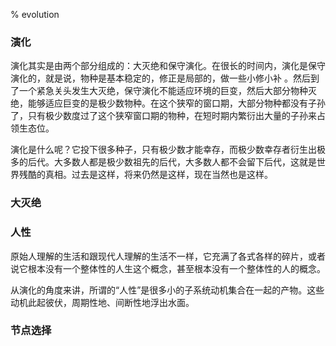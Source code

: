 % evolution

### 演化

演化其实是由两个部分组成的：大灭绝和保守演化。在很长的时间内，演化是保守演化的，就是说，物种是基本稳定的，修正是局部的，做一些小修小补
。然后到了一个紧急关头发生大灭绝，保守演化不能适应环境的巨变，然后大部分物种灭绝，能够适应巨变的是极少数物种。在这个狭窄的窗口期，大部分物种都没有子孙了，只有极少数度过了这个狭窄窗口期的物种，在短时期内繁衍出大量的子孙来占领生态位。

演化是什么呢？它投下很多种子，只有极少数才能幸存，而极少数幸存者衍生出极多的后代。大多数人都是极少数祖先的后代，大多数人都不会留下后代，这就是世界残酷的真相。过去是这样，将来仍然是这样，现在当然也是这样。

### 大灭绝

### 人性

原始人理解的生活和跟现代人理解的生活不一样，它充满了各式各样的碎片，或者说它根本没有一个整体性的人生这个概念，甚至根本没有一个整体性的人的概念。

从演化的角度来讲，所谓的“人性”是很多小的子系统动机集合在一起的产物。这些动机此起彼伏，周期性地、间断性地浮出水面。

### 节点选择
